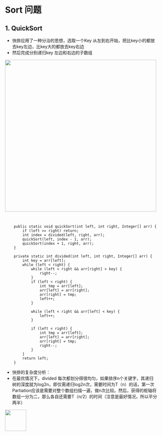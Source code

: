 
# Sort 问题


## 1. QuickSort

- 快排应用了一种分治的思想，选取一个Key 从左到右开始，把比key小的都放去key左边，比key大的都放去key右边
- 然后完成分别递归key 左边和右边的子数组


<img src="https://raw.githubusercontent.com/zeyao/TechNotes/master/Document/quicksort.jpg" style="height:500px" />


```


    public static void quickSort(int left, int right, Integer[] arr) {
		if (left >= right) return;
		int index = divided(left, right, arr);
		quickSort(left, index - 1, arr);
		quickSort(index + 1, right, arr);
	}
	
	private static int divided(int left, int right, Integer[] arr) {
		int key = arr[left];
		while (left < right) {
			while (left < right && arr[right] > key) {
				right--;
			}
			if (left < right) {
				int tmp = arr[left];
				arr[left] = arr[right];
				arr[right] = tmp;
				left++;
			}
		
			while (left < right && arr[left] < key) {
				left++;
			}
			
			if (left < right) {
				int tmp = arr[left];
				arr[left] = arr[right];
				arr[right] = tmp;
				right--;
			}
		}
		return left;
	}    
```

- 快排的复杂度分析：
- 在最优情况下，divided 每次都划分得很均匀，如果排序n个关键字，其递归树的深度就为log2n，即仅需递归log2n次，需要时间为T（n）的话，第一次Partiation应该是需要对整个数组扫描一遍，做n次比较。然后，获得的枢轴将数组一分为二，那么各自还需要T（n/2）的时间（注意是最好情况，所以平分两半）


<img src="https://raw.githubusercontent.com/zeyao/TechNotes/master/Document/qsnlogn.png" style="height:70px" />